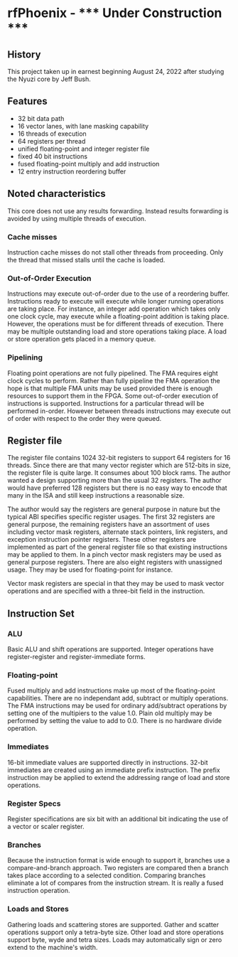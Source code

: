 # rfPhoenix - *** Under Construction ***

## History
This project taken up in earnest beginning August 24, 2022 after studying the Nyuzi core by Jeff Bush.

## Features
- 32 bit data path
- 16 vector lanes, with lane masking capability
- 16 threads of execution
- 64 registers per thread
- unified floating-point and integer register file
- fixed 40 bit instructions
- fused floating-point multiply and add instruction
- 12 entry instruction reordering buffer

## Noted characteristics
This core does not use any results forwarding. Instead results forwarding is avoided by using multiple threads of execution.

### Cache misses
Instruction cache misses do not stall other threads from proceeding. Only the thread that missed stalls until the cache is loaded.

### Out-of-Order Execution
Instructions may execute out-of-order due to the use of a reordering buffer. Instructions ready to execute will execute while longer running operations are taking place.
For instance, an integer add operation which takes only one clock cycle, may execute while a floating-point addition is taking place. However, the operations must be
for different threads of execution. There may be multiple outstanding load and store operations taking place. A load or store operation gets placed in a memory queue.

### Pipelining
Floating point operations are not fully pipelined. The FMA requires eight clock cycles to perform. Rather than fully pipeline the FMA operation the hope is that
multiple FMA units may be used provided there is enough resources to support them in the FPGA.
Some out-of-order execution of instructions is supported. Instructions for a particular thread will be performed in-order. However between threads instructions may execute
out of order with respect to the order they were queued.

## Register file
The register file contains 1024 32-bit registers to support 64 registers for 16 threads. Since there are that many vector register which are 512-bits in size,
the register file is quite large. It consumes about 100 block rams. The author wanted a design supporting more than the usual 32 registers. The author would
have preferred 128 registers but there is no easy way to encode that many in the ISA and still keep instructions a reasonable size.

The author would say the registers are general purpose in nature but the typical ABI specifies specific register usages. The first 32 registers are general purpose,
the remaining registers have an assortment of uses including vector mask registers, alternate stack pointers, link registers, and exception instruction pointer registers.
These other registers are implemented as part of the general register file so that existing instructions may be applied to them.
In a pinch vector mask registers may be used as general purpose registers. There are also eight registers with unassigned usage. They may be used for floating-point for
instance.

Vector mask registers are special in that they may be used to mask vector operations and are specified with a three-bit field in the instruction. 

## Instruction Set

### ALU
Basic ALU and shift operations are supported. Integer operations have register-register and register-immediate forms. 

### Floating-point
Fused multiply and add instructions make up most of the floating-point capabilities. There are no independant add, subtract or multiply operations.
The FMA instructions may be used for ordinary add/subtract operations by setting one of the multipiers to the value 1.0. Plain old multiply may be performed by setting
the value to add to 0.0. There is no hardware divide operation.

### Immediates
16-bit immediate values are supported directly in instructions. 32-bit immediates are created using an immediate prefix instruction. The prefix instruction may be applied
to extend the addressing range of load and store operations.

### Register Specs
Register specifications are six bit with an additional bit indicating the use of a vector or scaler register.

### Branches
Because the instruction format is wide enough to support it, branches use a compare-and-branch approach. Two registers are compared then a branch takes place according to a
selected condition. Comparing branches eliminate a lot of compares from the instruction stream. It is really a fused instruction operation.

### Loads and Stores
Gathering loads and scattering stores are supported. Gather and scatter operations support only a tetra-byte size. Other load and store operations support byte, wyde and tetra 
sizes. Loads may automatically sign or zero extend to the machine's width.



